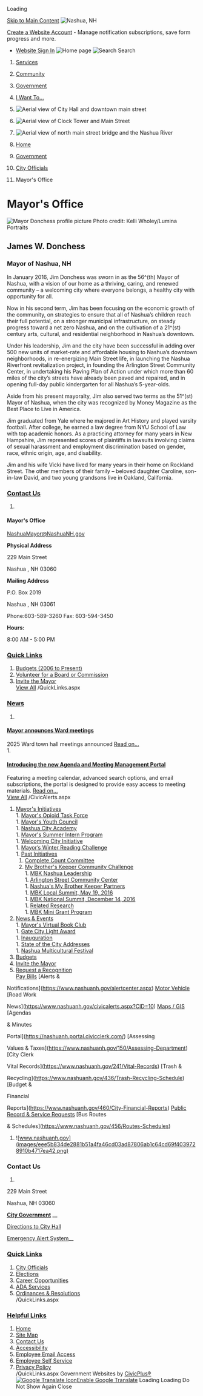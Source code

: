  

Loading

  [Skip to Main Content](https://www.nashuanh.gov/148/Mayors-Office/)   ![Nashua, NH](images/decb89773383ca6bb485663d24e0c4d26ccfe01433ab28e61c18e1ae857e9c3f.jpg)  

 [Create a Website Account](https://www.nashuanh.gov/MyAccount/ProfileCreate)  - Manage notification subscriptions, save form progress and more.    

 *  [Website Sign In](https://www.nashuanh.gov/MyAccount) 
  ![Home page](images/3b7735b1737648ceeeb97a3f9aabfeb4bf484fe87d012fd1aa76c71071aacf92.png)   ![Search](images/a0c6babd7c3ff33ee2fbb6a9ece5d7e5d8a0b0a7dbe1ed29287747cc7a477ac0.png) Search       

 1.  [Services](https://www.nashuanh.gov/101/Services) 
 1.  [Community](https://www.nashuanh.gov/31/Community) 
 1.  [Government](https://www.nashuanh.gov/27/Government) 
 1.  [I Want To...](https://www.nashuanh.gov/9/I-Want-To) 

 1.  ![Aerial view of City Hall and downtown main street](images/d57c2e6cba831d7874daf8fb8fc1739256289d6256fd1d97155806cc1a88b3fa.jpg) 
 1.  ![Aerial view of Clock Tower and Main Street](images/7d1d0ac83cfee403a5bb1c4cf77a2946f4a6915c292596694cd25d13016a69a6.jpg) 
 1.  ![Aerial view of north main street bridge and the Nashua River](images/0d3a80bf8f884d5cbf0a44779f5648a7f28f3cdc759216e7845461005f7811fd.jpg) 

 1.  [Home](https://www.nashuanh.gov/) 
 1.  [Government](https://www.nashuanh.gov/27/Government) 
 1.  [City Officials](https://www.nashuanh.gov/804/City-Officials) 
 1. Mayor's Office

# Mayor's Office

  ![Mayor Donchess profile picture](images/1db1e1600525257b06fd2c15b8e0db8daef19a0f5f3316c3c9850ff66d4ddaf4.jpg)  Photo credit: Kelli Wholey/Lumina Portraits 

## James W. Donchess

### Mayor of Nashua, NH

In January 2016, Jim Donchess was sworn in as the 56^(th) Mayor of Nashua, with a vision of our home as a thriving, caring, and renewed community – a welcoming city where everyone belongs, a healthy city with opportunity for all. 

Now in his second term, Jim has been focusing on the economic growth of the community, on strategies to ensure that all of Nashua’s children reach their full potential, on a stronger municipal infrastructure, on steady progress toward a net zero Nashua, and on the cultivation of a 21^(st) century arts, cultural, and residential neighborhood in Nashua’s downtown.

Under his leadership, Jim and the city have been successful in adding over 500 new units of market-rate and affordable housing to Nashua’s downtown neighborhoods, in re-energizing Main Street life, in launching the Nashua Riverfront revitalization project, in founding the Arlington Street Community Center, in undertaking his  Paving Plan of Action under which more than 60 miles of the city’s streets have already been paved and repaired, and in opening full-day public kindergarten for all Nashua’s 5-year-olds.

Aside from his present mayoralty, Jim also served two terms as the 51^(st) Mayor of Nashua, when the city was recognized by Money Magazine as the Best Place to Live in America.

Jim graduated from Yale where he majored in Art History and played varsity football.  After college, he earned a law degree from NYU School of Law with top academic honors.  As a practicing attorney for many years in New Hampshire, Jim represented scores of plaintiffs in lawsuits involving claims of sexual harassment and employment discrimination based on gender, race, ethnic origin, age, and disability.

Jim and his wife Vicki have lived for many years in their home on Rockland Street.  The other members of their family – beloved daughter Caroline, son-in-law David, and two young grandsons live in Oakland, California.

###  [Contact Us](https://www.nashuanh.gov/Directory.aspx) 

 1.    

#### Mayor's Office   

  [NashuaMayor@NashuaNH.gov](mailto:NashuaMayor@NashuaNH.gov)     

  __Physical Address__    

 229 Main Street    

 Nashua , NH 03060    

  __Mailing Address__    

 P.O. Box 2019    

 Nashua , NH 03061    

 Phone:603-589-3260 Fax: 603-594-3450    

 __Hours:__    

8:00 AM - 5:00 PM   

###  [Quick Links](https://www.nashuanh.gov/QuickLinks.aspx?CID=62) 

 1.  [Budgets (2006 to Present)](https://www.nashuanh.gov/DocumentCenter/Index/470)  
 1.  [Volunteer for a Board or Commission](https://www.nashuanh.gov/FormCenter/Boards-Commissions-11/Volunteer-For-A-Board-or-Commission-Form-80)  
 1.  [Invite the Mayor](https://nashuanh.gov/536/Invite-the-Mayor)  
  [View All](https://www.nashuanh.gov/QuickLinks.aspx?CID=62)  /QuickLinks.aspx 

###  [News](https://www.nashuanh.gov/CivicAlerts.aspx?CID=1) 

 1.    

####  [Mayor announces Ward meetings](https://www.nashuanh.gov/CivicAlerts.aspx?AID=2398)    

 2025 Ward town hall meetings announced [Read on...](https://www.nashuanh.gov/CivicAlerts.aspx?AID=2398)  
 1.    

####  [Introducing the new Agenda and Meeting Management Portal](https://www.nashuanh.gov/CivicAlerts.aspx?AID=2400)    

 Featuring a meeting calendar, advanced search options, and email subscriptions, the portal is designed to provide easy access to meeting materials. [Read on...](https://www.nashuanh.gov/CivicAlerts.aspx?AID=2400)  
  [View All](https://www.nashuanh.gov/CivicAlerts.aspx?CID=1)  /CivicAlerts.aspx 

 1.   [Mayor's Initiatives](https://www.nashuanh.gov/660/Mayors-Initiatives)  
    1.   [Mayor's Opioid Task Force](https://www.nashuanh.gov/987/Mayors-Opioid-Task-Force)  
    1.   [Mayor's Youth Council](https://www.nashuanh.gov/1544/Mayors-Youth-Council)  
    1.   [Nashua City Academy](https://www.nashuanh.gov/1117/Nashua-City-Academy)  
    1.   [Mayor's Summer Intern Program](https://www.nashuanh.gov/1190/Mayors-Summer-Intern-Program)  
    1.   [Welcoming City Initiative](https://www.nashuanh.gov/1113/Welcoming-City-Initiative)  
    1.   [Mayor’s Winter Reading Challenge](https://www.nashuanh.gov/1290/Mayors-Winter-Reading-Challenge)  
    1.   [Past Initiatives](https://www.nashuanh.gov/1437/Past-Initiatives)  
       1.   [Complete Count Committee](https://www.nashuanh.gov/1245/Complete-Count-Committee)  
       1.   [My Brother's Keeper Community Challenge](https://www.nashuanh.gov/1087/My-Brothers-Keeper-Community-Challenge)  
          1.   [MBK Nashua Leadership](https://www.nashuanh.gov/1234/MBK-Nashua-Leadership)  
          1.   [Arlington Street Community Center](https://www.nashuanh.gov/1146/Arlington-Street-Community-Center)  
          1.   [Nashua's My Brother Keeper Partners](https://www.nashuanh.gov/1093/Nashuas-My-Brother-Keeper-Partners)  
          1.   [MBK Local Summit, May 19, 2016](https://www.nashuanh.gov/1184/MBK-Local-Summit-May-19-2016)  
          1.   [MBK National Summit, December 14, 2016](https://www.nashuanh.gov/1108/MBK-National-Summit-December-14-2016)  
          1.   [Related Research](https://www.nashuanh.gov/1185/Related-Research)  
          1.   [MBK Mini Grant Program](https://www.nashuanh.gov/1248/MBK-Mini-Grant-Program)  
 1.   [News & Events](https://www.nashuanh.gov/545/News-Events)  
    1.   [Mayor's Virtual Book Club](https://www.nashuanh.gov/1421/Mayors-Virtual-Book-Club)  
    1.   [Gate City Light Award](https://www.nashuanh.gov/541/Gate-City-Light-Award)  
    1.   [Inauguration](https://www.nashuanh.gov/1306/Inauguration)  
    1.   [State of the City Addresses](https://www.nashuanh.gov/Archive.aspx?AMID=47)  
    1.   [Nashua Multicultural Festival](https://www.nashuanh.gov/1237/Nashua-Multicultural-Festival)  
 1.   [Budgets](https://www.nashuanh.gov/1451/Budgets)  
 1.   [Invite the Mayor](https://www.nashuanh.gov/536/Invite-the-Mayor)  
 1.   [Request a Recognition](https://www.nashuanh.gov/1453/Request-a-Recognition)  
  [Pay Bills](https://www.nashuanh.gov/131/Online-Payments)   [Alerts &

Notifications](https://www.nashuanh.gov/alertcenter.aspx)   [Motor Vehicle](https://www.nashuanh.gov/404/Motor-Vehicle-Registration)   [Road Work

News](https://www.nashuanh.gov/civicalerts.aspx?CID=10)   [Maps / GIS](https://www.nashuanh.gov/698/Maps)   [Agendas

& Minutes

Portal](https://nashuanh.portal.civicclerk.com/)   [Assessing

Values & Taxes](https://www.nashuanh.gov/150/Assessing-Department)   [City Clerk

Vital Records](https://www.nashuanh.gov/241/Vital-Records)   [Trash &

Recycling](https://www.nashuanh.gov/436/Trash-Recycling-Schedule)   [Budget &

Financial

Reports](https://www.nashuanh.gov/460/City-Financial-Reports)   [Public Record & Service Requests](https://www.nashuanh.gov/1660/Record-and-Service-Requests)   [Bus Routes

& Schedules](https://www.nashuanh.gov/456/Routes-Schedules)  

 1.  ![www.nashuanh.gov](images/eee5b834de2881b51a4fa46cd03ad87806ab1c64cd69f4039728910b4717ea42.png) 

### Contact Us

 1.    

229 Main Street   

Nashua, NH 03060   

 [__City Government__](https://www.nashuanh.gov/27/Government)  __   

 [Directions to City Hall](https://www.google.com/maps/place/Nashua,+NH/@42.7528691,-71.5317298,13z/data=!3m1!4b1!4m5!3m4!1s0x89e3b0e42dfabf85:0xb6660811428bea55!8m2!3d42.7653662!4d-71.467566)    

 [Emergency Alert System](https://nashuanh.genasys.com/portal/en)__    

###  [Quick Links](https://www.nashuanh.gov/QuickLinks.aspx?CID=100) 

 1.  [City Officials](https://www.nashuanh.gov/804/City-Officials)  
 1.  [Elections](https://www.nashuanh.gov/195/Elections)  
 1.  [Career Opportunities](https://www.nashuanh.gov/1561/Career-Opportunities)  
 1.  [ADA Services](https://www.nashuanh.gov/1511/ADA)  
 1.  [Ordinances & Resolutions](https://www.nashuanh.gov/quicklinks.aspx?CID=30)  
 /QuickLinks.aspx 

###  [Helpful Links](https://www.nashuanh.gov/QuickLinks.aspx?CID=101) 

 1.  [Home](https://www.nashuanh.gov/)  
 1.  [Site Map](https://www.nashuanh.gov/sitemap)  
 1.  [Contact Us](https://www.nashuanh.gov/directory.aspx)  
 1.  [Accessibility](https://www.nashuanh.gov/accessibility)  
 1.  [Employee Email Access](https://mail.nashuanh.gov/owa)  
 1.  [Employee Self Service](https://employee.nashuanh.gov/lawson/portal/)  
 1.  [Privacy Policy](https://www.nashuanh.gov/privacy)  
 /QuickLinks.aspx Government Websites by [CivicPlus®](https://connect.civicplus.com/referral)   [![Google Translate Icon](images/58aedfc8405a8016153aae8b06cd7e02dc2979a81b2866c1ad31ab113f036ccf.gif)Enable Google Translate](https://www.nashuanh.gov/148/Mayors-Office/)  Loading Loading Do Not Show Again Close 

 
